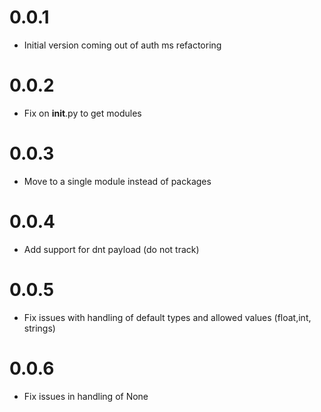 # 0.0.1
- Initial version coming out of auth ms refactoring

# 0.0.2
- Fix on __init__.py to get modules

# 0.0.3
- Move to a single module instead of packages

# 0.0.4
- Add support for dnt payload (do not track)

# 0.0.5
- Fix issues with handling of default types and allowed values (float,int, strings)

# 0.0.6
- Fix issues in handling of None
